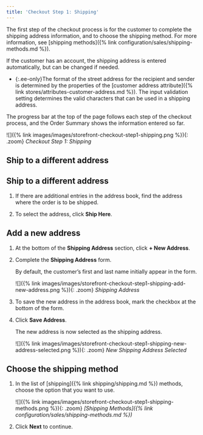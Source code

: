 ```yaml
---
title: 'Checkout Step 1: Shipping'
---
```


The first step of the checkout process is for the customer to complete the shipping address information, and to choose the shipping method. For more information, see [shipping methods]({% link configuration/sales/shipping-methods.md %}).

If the customer has an account, the shipping address is entered automatically, but can be changed if needed.

- {:.ee-only}The format of the street address for the recipient and sender is determined by the properties of the [customer address attribute]({% link stores/attributes-customer-address.md %}). The input validation setting determines the valid characters that can be used in a shipping address.

The progress bar at the top of the page follows each step of the checkout process, and the Order Summary shows the information entered so far.

![]({% link images/images/storefront-checkout-step1-shipping.png %}){: .zoom}
_Checkout Step 1: Shipping_

## Ship to a different address

## Ship to a different address

1. If there are additional entries in the address book, find the address where the order is to be shipped.

1. To select the address, click **Ship Here**.

## Add a new address

1. At the bottom of the **Shipping Address** section, click **+ New Address**.

1. Complete the **Shipping Address** form.

    By default, the customer’s first and last name initially appear in the form.

    ![]({% link images/images/storefront-checkout-step1-shipping-add-new-address.png %}){: .zoom}
    _Shipping Address_

1. To save the new address in the address book, mark the checkbox at the bottom of the form.

1. Click **Save Address**.

    The new address is now selected as the shipping address.

    ![]({% link images/images/storefront-checkout-step1-shipping-new-address-selected.png %}){: .zoom}
    _New Shipping Address Selected_

## Choose the shipping method

1. In the list of [shipping]({% link shipping/shipping.md %}) methods, choose the option that you want to use.

    ![]({% link images/images/storefront-checkout-step1-shipping-methods.png %}){: .zoom}
    _[Shipping Methods]({% link configuration/sales/shipping-methods.md %})_

1. Click **Next** to continue.
